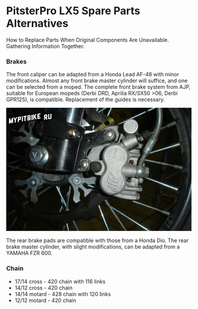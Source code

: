 # PitsterPro LX5 Spare Parts Alternatives

How to Replace Parts When Original Components Are Unavailable. Gathering Information Together.

### Brakes

The front caliper can be adapted from a Honda Lead AF-48 with minor modifications. Almost any front brake master cylinder will suffice, and one can be selected from a moped. The complete front brake system from AJP, suitable for European mopeds (Derbi DRD, Aprilia RX/SX50 >06, Derbi GPR125), is compatible. Replacement of the guides is necessary.


![pitsterpro lx5 AJP caliper](../../../static/img/01cfc27544.jpg "pitsterpro lx5 AJP caliper")


The rear brake pads are compatible with those from a Honda Dio. The rear brake master cylinder, with slight modifications, can be adapted from a YAMAHA FZR 600.

### Chain

- 17/14 cross - 420 chain with 116 links
- 14/12 cross - 420 chain
- 14/14 motard - 428 chain with 120 links
- 12/12 motard - 420 chain
